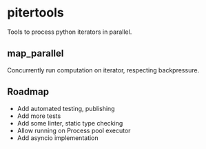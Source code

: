 # pitertools
Tools to process python iterators in parallel.

## map_parallel
Concurrently run computation on iterator, respecting backpressure.

## Roadmap
- Add automated testing, publishing
- Add more tests 
- Add some linter, static type checking
- Allow running on Process pool executor
- Add asyncio implementation
